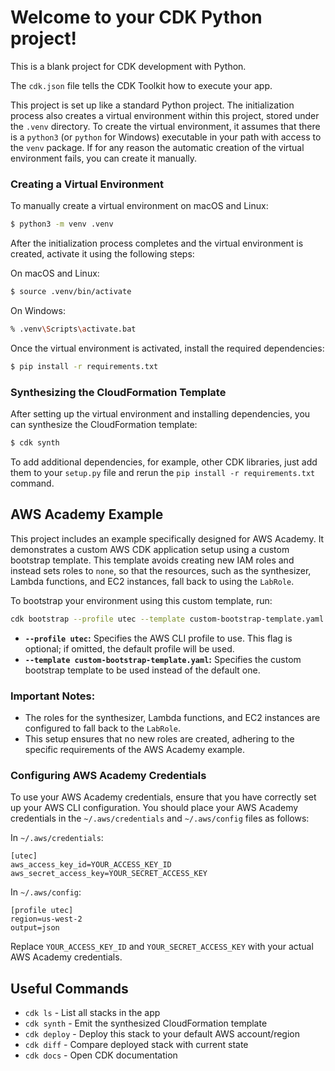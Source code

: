 # Welcome to your CDK Python project!

This is a blank project for CDK development with Python.

The `cdk.json` file tells the CDK Toolkit how to execute your app.

This project is set up like a standard Python project. The initialization process also creates a virtual environment within this project, stored under the `.venv` directory. To create the virtual environment, it assumes that there is a `python3` (or `python` for Windows) executable in your path with access to the `venv` package. If for any reason the automatic creation of the virtual environment fails, you can create it manually.

### Creating a Virtual Environment

To manually create a virtual environment on macOS and Linux:

```bash
$ python3 -m venv .venv
```

After the initialization process completes and the virtual environment is created, activate it using the following steps:

On macOS and Linux:

```bash
$ source .venv/bin/activate
```

On Windows:

```bash
% .venv\Scripts\activate.bat
```

Once the virtual environment is activated, install the required dependencies:

```bash
$ pip install -r requirements.txt
```

### Synthesizing the CloudFormation Template

After setting up the virtual environment and installing dependencies, you can synthesize the CloudFormation template:

```bash
$ cdk synth
```

To add additional dependencies, for example, other CDK libraries, just add them to your `setup.py` file and rerun the `pip install -r requirements.txt` command.

## AWS Academy Example

This project includes an example specifically designed for AWS Academy. It demonstrates a custom AWS CDK application setup using a custom bootstrap template. This template avoids creating new IAM roles and instead sets roles to `none`, so that the resources, such as the synthesizer, Lambda functions, and EC2 instances, fall back to using the `LabRole`.

To bootstrap your environment using this custom template, run:

```bash
cdk bootstrap --profile utec --template custom-bootstrap-template.yaml
```

- **`--profile utec`:** Specifies the AWS CLI profile to use. This flag is optional; if omitted, the default profile will be used.
- **`--template custom-bootstrap-template.yaml`:** Specifies the custom bootstrap template to be used instead of the default one.

### Important Notes:

- The roles for the synthesizer, Lambda functions, and EC2 instances are configured to fall back to the `LabRole`.
- This setup ensures that no new roles are created, adhering to the specific requirements of the AWS Academy example.

### Configuring AWS Academy Credentials

To use your AWS Academy credentials, ensure that you have correctly set up your AWS CLI configuration. You should place your AWS Academy credentials in the `~/.aws/credentials` and `~/.aws/config` files as follows:

In `~/.aws/credentials`:

```
[utec]
aws_access_key_id=YOUR_ACCESS_KEY_ID
aws_secret_access_key=YOUR_SECRET_ACCESS_KEY
```

In `~/.aws/config`:

```
[profile utec]
region=us-west-2
output=json
```

Replace `YOUR_ACCESS_KEY_ID` and `YOUR_SECRET_ACCESS_KEY` with your actual AWS Academy credentials.

## Useful Commands

 * `cdk ls`          - List all stacks in the app
 * `cdk synth`       - Emit the synthesized CloudFormation template
 * `cdk deploy`      - Deploy this stack to your default AWS account/region
 * `cdk diff`        - Compare deployed stack with current state
 * `cdk docs`        - Open CDK documentation

